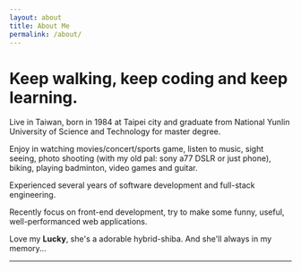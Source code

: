 ```yaml
---
layout: about
title: About Me
permalink: /about/
---
```


<!-- Text can be **bold**, _italic_, or ~~strikethrough~~.

[Link to another page](./another-page.html).

There should be whitespace between paragraphs.

There should be whitespace between paragraphs. We recommend including a README, or a file with information about your project. -->

# Keep walking, keep coding and keep learning.

Live in Taiwan, born in 1984 at Taipei city and
graduate from National Yunlin University of Science and Technology
for master degree.

Enjoy in watching movies/concert/sports game, listen to music,
sight seeing, photo shooting (with my old pal: sony a77 DSLR or just phone), biking, playing badminton, video games and guitar.

Experienced several years of software development and full-stack engineering.

Recently focus on front-end development,
try to make some funny, useful, well-performanced web applications.

Love my **Lucky**, she's a adorable hybrid-shiba.
And she'll always in my memory...<i class="fa fa-heart" aria-hidden="true"></i>

---

